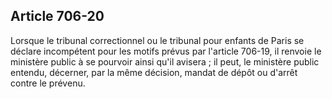 Article 706-20
----
Lorsque le tribunal correctionnel ou le tribunal pour enfants de Paris se
déclare incompétent pour les motifs prévus par l'article 706-19, il renvoie le
ministère public à se pourvoir ainsi qu'il avisera ; il peut, le ministère
public entendu, décerner, par la même décision, mandat de dépôt ou d'arrêt
contre le prévenu.
